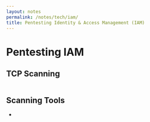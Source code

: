 ```yaml
---
layout: notes
permalink: /notes/tech/iam/
title: Pentesting Identity & Access Management (IAM)
---
```


# Pentesting IAM

## TCP Scanning
```bash

```

## Scanning Tools
- 